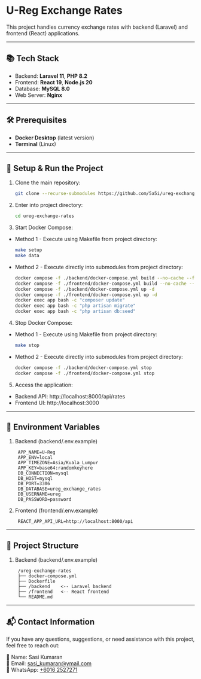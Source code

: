 # U-Reg Exchange Rates

This project handles currency exchange rates with backend (Laravel) and frontend (React) applications.

---

## 📚 **Tech Stack**
- Backend: **Laravel 11**, **PHP 8.2**
- Frontend: **React 19**, **Node.js 20**
- Database: **MySQL 8.0**
- Web Server: **Nginx**

---

## 🛠️ **Prerequisites**
- **Docker Desktop** (latest version)
- **Terminal** (Linux)

---

## 🚀 **Setup & Run the Project**
1. Clone the main repository:
   ```bash
   git clone --recurse-submodules https://github.com/5a5i/ureg-exchange-rates.git
2. Enter into project directory:
   ```bash
   cd ureg-exchange-rates
3. Start Docker Compose:
- Method 1 - Execute using Makefile from project directory:
   ```bash
   make setup
   make data
- Method 2 - Execute directly into submodules from project directory:
   ```bash
   docker compose -f ./backend/docker-compose.yml build --no-cache --force-rm
   docker compose -f ./frontend/docker-compose.yml build --no-cache --force-rm
   docker compose -f ./backend/docker-compose.yml up -d
   docker compose -f ./frontend/docker-compose.yml up -d
   docker exec app bash -c "composer update"
   docker exec app bash -c "php artisan migrate"
   docker exec app bash -c "php artisan db:seed"
4. Stop Docker Compose:
- Method 1 - Execute using Makefile from project directory:
   ```bash
   make stop
- Method 2 - Execute directly into submodules from project directory:
   ```bash
   docker compose -f ./backend/docker-compose.yml stop
   docker compose -f ./frontend/docker-compose.yml stop
5. Access the application:
- Backend API: http://localhost:8000/api/rates
- Frontend UI: http://localhost:3000

---

## 🔑 **Environment Variables**
1. Backend (backend/.env.example)
   ```plaintext
    APP_NAME=U-Reg
    APP_ENV=local
    APP_TIMEZONE=Asia/Kuala_Lumpur
    APP_KEY=base64:randomkeyhere
    DB_CONNECTION=mysql
    DB_HOST=mysql
    DB_PORT=3306
    DB_DATABASE=ureg_exchange_rates
    DB_USERNAME=ureg
    DB_PASSWORD=password
2. Frontend (frontend/.env.example)
   ```plaintext
    REACT_APP_API_URL=http://localhost:8000/api
---

## 📂 **Project Structure**
1. Backend (backend/.env.example)
   ```plaintext
    /ureg-exchange-rates
    ├── docker-compose.yml
    ├── Dockerfile
    ├── /backend    <-- Laravel backend
    ├── /frontend   <-- React frontend
    └── README.md
---
## 📬 **Contact Information**
If you have any questions, suggestions, or need assistance with this project, feel free to reach out:

👤 Name: Sasi Kumaran<br />
📧 Email: [sasi_kumaran@ymail.com](mailto:sasi_kumaran@ymail.com)<br />
📱 WhatsApp: [+6016 2527271](https://wa.me/60162527271)